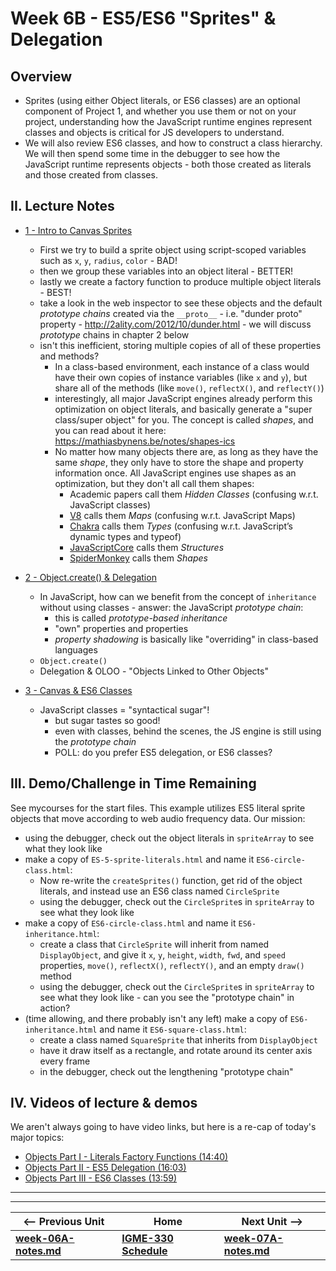 # Week 6B - ES5/ES6 "Sprites" & Delegation

## Overview
- Sprites (using either Object literals, or ES6 classes) are an optional component of Project 1, and whether you use them or not on your project, understanding how the JavaScript runtime engines represent classes and objects is critical for JS developers to understand.
- We will also review ES6 classes, and how to construct a class hierarchy. We will then spend some time in the debugger to see how the JavaScript runtime represents objects - both those created as literals and those created from classes.


## II. Lecture Notes
- [1 - Intro to Canvas Sprites](https://github.com/tonethar/IGME-330-Master/blob/master/notes/canvas-sprites-1.md)
  - First we try to build a sprite object using script-scoped variables such as `x`, `y`, `radius`, `color`  - BAD!
  - then we group these variables into an object literal - BETTER!
  - lastly we create a factory function to produce multiple object literals - BEST!
  - take a look in the web inspector to see these objects and the default *prototype chains* created via the `__proto__` - i.e. "dunder proto" property - http://2ality.com/2012/10/dunder.html - we will discuss  *prototype* chains in chapter 2 below
  - isn't this inefficient, storing multiple copies of all of these properties and methods?
    - In a class-based environment, each instance of a class would have their own copies of instance variables (like `x` and `y`), but share all of the methods (like `move()`, `reflectX()`, and `reflectY()`)
    - interestingly, all major JavaScript engines already perform this optimization on object literals, and basically generate a "super class/super object" for you. The concept is called *shapes*, and you can read about it here: https://mathiasbynens.be/notes/shapes-ics
    -  No matter how many objects there are, as long as they have the same *shape*, they only have to store the shape and property information once. All JavaScript engines use shapes as an optimization, but they don't all call them shapes:
        - Academic papers call them *Hidden Classes* (confusing w.r.t. JavaScript classes)
        - [V8](https://github.com/v8/v8) calls them *Maps* (confusing w.r.t. JavaScript Maps)
        - [Chakra](https://github.com/Microsoft/ChakraCore) calls them *Types* (confusing w.r.t. JavaScript’s dynamic types and typeof)
        - [JavaScriptCore](https://trac.webkit.org/wiki/JavaScriptCore) calls them *Structures*
        - [SpiderMonkey](https://developer.mozilla.org/en-US/docs/Mozilla/Projects/SpiderMonkey) calls them *Shapes*
        
- [2 - Object.create() & Delegation](https://github.com/tonethar/IGME-330-Master/blob/master/notes/canvas-sprites-2.md)
  - In JavaScript, how can we benefit from the concept of `inheritance` without using classes - answer: the JavaScript *prototype chain*:
    - this is called *prototype-based inheritance*
    - "own" properties and properties 
    - *property shadowing* is basically like "overriding" in class-based languages
  - `Object.create()`
  - Delegation & OLOO - "Objects Linked to Other Objects"
  
- [3 - Canvas & ES6 Classes](https://github.com/tonethar/IGME-330-Master/blob/master/notes/canvas-sprites-3.md)
  - JavaScript classes = "syntactical sugar"!
    - but sugar tastes so good!
    - even with classes, behind the scenes, the JS engine is still using the *prototype chain*
    - POLL: do you prefer ES5 delegation, or ES6 classes?
    

## III. Demo/Challenge in Time Remaining

See mycourses for the start files. This example utilizes ES5 literal sprite objects that move according to web audio frequency data. Our mission:
 - using the debugger, check out the object literals in `spriteArray` to see what they look like
 - make a copy of `ES-5-sprite-literals.html` and name it `ES6-circle-class.html`:
   - Now re-write the `createSprites()` function, get rid of the object literals, and instead use an ES6 class named `CircleSprite`
   - using the debugger, check out the `CircleSprite`s in `spriteArray` to see what they look like
 - make a copy of `ES6-circle-class.html` and name it `ES6-inheritance.html`:
   - create a class that `CircleSprite` will inherit from named `DisplayObject`, and give it `x`, `y`, `height`, `width`, `fwd`, and `speed` properties, `move()`, `reflectX()`, `reflectY()`, and an empty `draw()` method
   - using the debugger, check out the `CircleSprite`s in `spriteArray` to see what they look like - can you see the "prototype chain" in action?
 - (time allowing, and there probably isn't any left) make a copy of `ES6-inheritance.html` and name it `ES6-square-class.html`:
   - create a class named `SquareSprite` that inherits from  `DisplayObject`
   - have it draw itself as a rectangle, and rotate around its center axis every frame
   - in the debugger, check out the lengthening "prototype chain"

## IV. Videos of lecture & demos

We aren't always going to have video links, but here is a re-cap of today's major topics:

- [Objects Part I  - Literals Factory Functions (14:40)](https://video.rit.edu/Watch/Jc7k9LPx)
- [Objects Part II - ES5 Delegation (16:03)](https://video.rit.edu/Watch/Eb67XqZd)
- [Objects Part III - ES6 Classes (13:59)](https://video.rit.edu/Watch/m9KRj43F)



<hr><hr>

| <-- Previous Unit | Home | Next Unit -->
| --- | --- | --- 
| [**week-06A-notes.md**](week-06A-notes.md)     |  [**IGME-330 Schedule**](../schedule.md) | [**week-07A-notes.md**](week-07A-notes.md)
